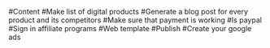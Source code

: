 #Content
    #Make list of digital products
    #Generate a blog post for every product and its competitors
#Make sure that payment is working
    #Is paypal
#Sign in affiliate programs
#Web template
#Publish
#Create your google ads
